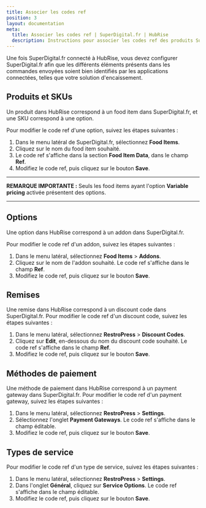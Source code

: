 ```yaml
---
title: Associer les codes ref
position: 3
layout: documentation
meta:
  title: Associer les codes ref | SuperDigital.fr | HubRise
  description: Instructions pour associer les codes ref des produits SuperDigital.fr avec d'autres applications connectées à HubRise pour la synchronisation des données.
---
```


Une fois SuperDigital.fr connecté à HubRise, vous devez configurer SuperDigital.fr afin que les différents éléments présents dans les commandes envoyées soient bien identifiés par les applications connectées, telles que votre solution d'encaissement.

## Produits et SKUs

Un produit dans HubRise correspond à un food item dans SuperDigital.fr, et une SKU correspond à une option.

Pour modifier le code ref d'une option, suivez les étapes suivantes :

1. Dans le menu latéral de SuperDigital.fr, sélectionnez **Food Items**.
2. Cliquez sur le nom du food item souhaité.
3. Le code ref s'affiche dans la section **Food Item Data**, dans le champ **Ref**.
4. Modifiez le code ref, puis cliquez sur le bouton **Save**.

---

**REMARQUE IMPORTANTE :** Seuls les food items ayant l'option **Variable pricing** activée présentent des options.

---

## Options

Une option dans HubRise correspond à un addon dans SuperDigital.fr.

Pour modifier le code ref d'un addon, suivez les étapes suivantes :

1. Dans le menu latéral, sélectionnez **Food Items** > **Addons**.
2. Cliquez sur le nom de l'addon souhaité. Le code ref s'affiche dans le champ **Ref**.
3. Modifiez le code ref, puis cliquez sur le bouton **Save**.

## Remises

Une remise dans HubRise correspond à un discount code dans SuperDigital.fr. Pour modifier le code ref d'un discount code, suivez les étapes suivantes :

1. Dans le menu latéral, sélectionnez **RestroPress** > **Discount Codes**.
1. Cliquez sur **Edit**, en-dessous du nom du discount code souhaité. Le code ref s'affiche dans le champ **Ref**.
1. Modifiez le code ref, puis cliquez sur le bouton **Save**.

## Méthodes de paiement

Une méthode de paiement dans HubRise correspond à un payment gateway dans SuperDigital.fr. Pour modifier le code ref d'un payment gateway, suivez les étapes suivantes :

1. Dans le menu latéral, sélectionnez **RestroPress** > **Settings**.
1. Sélectionnez l'onglet **Payment Gateways**. Le code ref s'affiche dans le champ éditable.
1. Modifiez le code ref, puis cliquez sur le bouton **Save**.

## Types de service

Pour modifier le code ref d'un type de service, suivez les étapes suivantes :

1. Dans le menu latéral, sélectionnez **RestroPress** > **Settings**.
1. Dans l'onglet **Général**, cliquez sur **Service Options**. Le code ref s'affiche dans le champ éditable.
1. Modifiez le code ref, puis cliquez sur le bouton **Save**.
